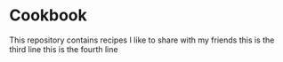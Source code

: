 # Cookbook
This repository contains recipes I like to share with my friends
this is the third line
this is the fourth line
